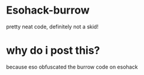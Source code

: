# Esohack-burrow
pretty neat code, definitely not a skid!
# why do i post this?
because eso obfuscated the burrow code on esohack 
